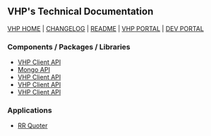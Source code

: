 ## VHP's Technical Documentation

[VHP HOME] | [CHANGELOG] | [README] | [VHP PORTAL] | [DEV PORTAL]


### Components / Packages / Libraries
- [VHP Client API](./vhp-api)
- [Mongo API](./vhp-mongoapi)
- [VHP Client API](./vhp-api)
- [VHP Client API](./vhp-api)
- [VHP Client API](./vhp-api)



### Applications
- [RR Quoter](./VAD-RRQuoter)



[VHP HOME]: http://vhp1946.github.io
[CHANGELOG]: CHANGELOG.md
[README]: README.md
[VHP PORTAL]: https://vhpportal.com/
[DEV PORTAL]: http://dev.vhpportal.com/